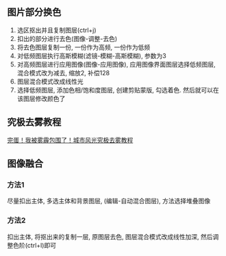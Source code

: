 ## 图片部分换色
1. 选区抠出并且复制图层(ctrl+j)
2. 扣出的部分进行去色(图像-调整-去色)
3. 将去色图层复制一份, 一份作为高频, 一份作为低频
4. 对低频图层执行高斯模糊(滤镜-模糊-高斯模糊), 参数为3
5. 对高频图层进行应用图像(图像-应用图像), 应用图像界面图层选择低频图层, 混合模式改为减去, 缩放2, 补偿128
6. 图层混合模式改成线性光
7. 选择低频图层, 添加色相/饱和度图层, 创建剪贴蒙版, 勾选着色. 然后就可以在该图层修改颜色了

## 究极去雾教程
[完蛋！我被雾霾包围了！城市风光究极去雾教程](https://www.bilibili.com/video/BV1fe411k7qD/?share_source=copy_web&vd_source=56341c6ca967de83766f14b483eb9ed6) 

## 图像融合
### 方法1
尽量扣出主体, 多选主体和背景图层, (编辑-自动混合图层), 方法选择堆叠图像
### 方法2
扣出主体, 将抠出来的复制一层, 原图层去色, 图层混合模式改成线性加深, 然后调整色阶(ctrl+l)即可

